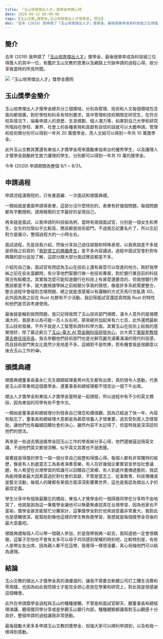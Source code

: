 ```yaml
---
title: 「玉山培育傑出人才」獎學金申請心得
date: 2020-08-12 08:00:00
tags: [玉山文教,獎學金,玉山培育傑出人才獎學金, 想法]
des: "去年 (2019) 我申請了「玉山培育傑出人才」獎學金，最後很榮幸成為科技組三位得獎人的其中一位，有鑑於玉山文教的恩惠以及網路上欠缺申請的過程心得，故分享我當時的所見所聞。"
---
```


## 簡介

去年 (2019) 我申請了「[玉山培育傑出人才](https://www.esunfhc.com/zh-tw/foundation/volunteer/scholarship/scholarship-plan)」獎學金，最後很榮幸成為科技組三位得獎人的其中一位，有鑑於玉山文教的恩惠以及網路上欠缺申請的過程心得，故分享我當時的所見所聞。

![「玉山培育傑出人才」獎學金團照](https://user-images.githubusercontent.com/18013815/89954564-eaf4b480-dc63-11ea-9508-a6c11d11f8c1.png)


## 玉山獎學金簡介

玉山培育傑出人才獎學金總共分三個領域，分別為管理、技術和人文每個領域包含面向都很廣，對於學校和科系有特別要求，其中管理和技術類限定研究生，在符合校系情況下，端看申請人的資歷、生涯規劃、個人潛力等，如果對自己大學和研究所階段在學校、業界、社會上的各種表現和貢獻有自信的話就可以大膽申請。管理和技術類分別可以得到一年共 20 萬獎學金，而人文組可以得到一年共 10 萬獎學金。

此外玉山文教其實還有東協人才獎學金用來獎勵東協來台的優秀學生，以及護理人才獎學金鼓勵終生致力護理的學生，分別都可以得到一年共 10 萬的獎學金。

今年 (2020) 申請期間為整個 8/1 ~ 8/31。

## 申請過程

申請流程滿簡短的，只有書面審、一次面試和頒獎典禮。

一開始就是書面申請填表單，這部分沒什麼特別的，表單有好幾個問題，每個問題都有字數限制，請用精簡的文字最好的呈現自己。

再來就是面試，以我申請的科技組為例，當時有兩個面試官，分別是一個女生和男生，女生的位階似乎比較高，應該都是技術部門，不過我忘記要名片了，所以忘記對方是誰😥，整個過程大約一小時左右。

面試過程，先是自我介紹，然後分享自己過往經驗和特殊表現，以我來說差不多就是把我之前寫的「[我對資工的興趣產生](https://tigercosmos.xyz/post/2019/12/cs-to-me/)」差不多內容講過，過程中面試官會針對有興趣的部分追加了解，這部分跟大部分面試應該都差不多。

介紹完自己後，面試官有問認為玉山在技術上還有甚麼可以改進的地方。剛好我學姊之前在安永當顧問，有分享他們幫銀行做一些技術專案，對於銀行業目前的科技現況有點概念。其實我怎麼可能知道銀行在科技上有甚麼還要改的，但我想銀行界應該都差不多，就大膽根據學姊之前經驗分享我的猜想，像是許多系統需要整合，整合過程中會碰到怎樣問題，總之就是憑感覺以有邏輯的方式天馬行空亂猜 XD。此外因為我之前在 Rust 社群有不少活動，我記得面試官還認真問我 Rust 的特性和他們是否該考慮使用。

最後就是輪到我問問題，我只記得我問了玉山技術部門規模，滿令人意外的是規模滿大的，我原本以為可能一百人左右吧，原來總共加起來有六七百，此外還問最新玉山技術發展，不外乎就是人工智慧和資料科學方面。其實玉山在技術上給我的感覺很好，除了最近創立了[玉山-臺大 AI 暨金融科技研發中心](https://www.esunbank.com.tw/bank/about/news-center?previewItemID=%7B90EEBCDF-2624-43FF-9366-A1F9A3C6D0BE%7D&filter=%7B9B838827-0E49-414E-BD81-979BA9F2C776%7D&range=2019&previewType=news)，台大資工[張智星教授還去擔任技術長](https://udn.com/news/story/7239/4764757)，我去參觀他們技術部門也是光鮮亮麗充滿著滿滿的現代科技感，而且技術部門男女比竟然少見地差不多。這絕對不是吹捧，若有機會我是很願意以後去玉山工作的😂。

## 頒獎典禮

頒獎典禮董事長黃永仁先生跟總經理黃男州先生都有出席，真的很令人感動，代表是玉山非常重視這個獎學金，連董事長和總經理都不惜空出一個下午出席。

傑出人才獎學金和東協人才獎學金當時是一起頒發，所以過程中有不少的英文橋段，因為東協的同學有些不會中文。

一開始是董事長和總經理分別發表自己理念和價值觀，因為已經過了快一年，內容有點忘了，董事長和總經理大意都是為甚麼培養人才很重要，過去受到貴人怎樣幫助，讓他們也有繼續回饋社會的決心，雖然內容不太記得了，但當時我是深深認同他們的想法。

再來是一些過去領過獎學金回玉山工作的學長姊分享心得，他們還被逼迫用英文講，不過他們英文都很流暢，似乎英文其實也不是困擾。

接著就是得獎的學生一個一個分享自己經歷和得獎心得。每個人都有非常獨特的經歷，像是有人到處當志工為長者演奏音樂，有人在好幾個企業實習並參加社會議題，有人希望在台灣學習的知識可以回饋自己家鄉，有人到處作畫傳遞藝術，我認為能得獎者最大因素莫過於對社會的貢獻，不管是當志工、從事教育、科技傳播或是藝文活動，每個人的確都有某個方面深深影響著世界，這也是我認為傑出人才的最佳定義。

學生分享中有個我最難忘的橋段，東協人才獎學金的一個得獎同學在分享時不由地哭了，他說是因為這一筆獎學金讓他可以無憂無慮認真在台灣學習，因為他家也不富裕，獎學金甚至能幫忙分攤家計，這筆獎學金對於他來說意義非常重大。我對此也是感觸很深，能幫助到像他這樣的學生無負擔學習，我想就是每個獎學金背後的最大意義吧。

頒獎典禮每個人可以帶一個親人參加，於是我帶我媽一起去，我知道她一定會很驕傲，這輩子恐怕也不會有太多可以母子共同感到榮耀的時刻吧。比較特別是，有些人是帶女友出席，因為親人都不在這裡，我覺得一樣很溫馨，真心祝福他們可以結為連理。

## 結論

玉山文教的傑出人才獎學金真的滿優渥的，讓我不需要去軟體公司打工賺生活費和零用錢，也因為如此我唸碩士才能完全把心思放在學業和研究上，對此我是很感謝這個機會。

此外在申請獎學金過程與玉山的種種接觸，不管是和面試官聊天、聽董事長和總經理演講、聽得獎同學分享或是參觀玉山銀行內部，種種體驗都讓我對玉山觀感十分良好，整個申請的過程讓我非常感動。

最後鼓勵大家多多申請玉山文教的獎學金，祝福大家可以順利申請到，以及和我一樣得到感動。
